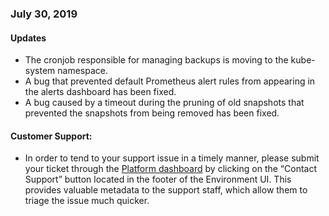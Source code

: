 ### July 30, 2019

#### Updates
- The cronjob responsible for managing backups is moving to the kube-system namespace.
- A bug that prevented default Prometheus alert rules from appearing in the alerts dashboard has been fixed.
- A bug caused by a timeout during the pruning of old snapshots that prevented the snapshots from being removed has been fixed.

#### Customer Support:

- In order to tend to your support issue in a timely manner, please submit your ticket through the [Platform dashboard](https://product.datica.com) by clicking on the “Contact Support” button located in the footer of the Environment UI. This provides valuable metadata to the support staff, which allow them to triage the issue much quicker.
